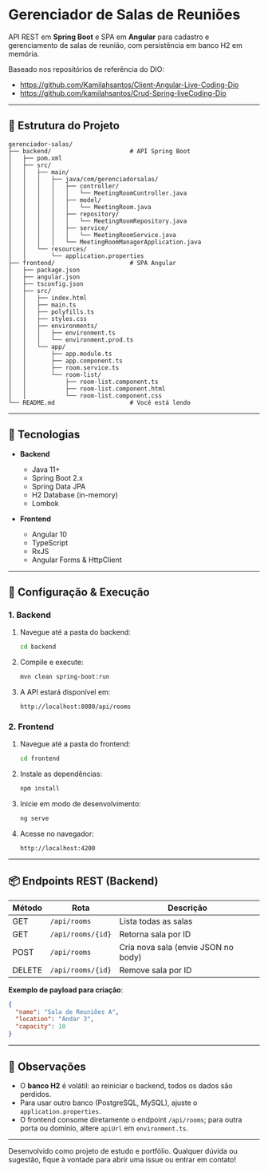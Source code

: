 # Gerenciador de Salas de Reuniões

API REST em **Spring Boot** e SPA em **Angular** para cadastro e gerenciamento de salas de reunião, com persistência em banco H2 em memória.

Baseado nos repositórios de referência do DIO:
- https://github.com/Kamilahsantos/Client-Angular-Live-Coding-Dio  
- https://github.com/kamilahsantos/Crud-Spring-liveCoding-Dio  

---

## 📂 Estrutura do Projeto

```
gerenciador-salas/
├── backend/                      # API Spring Boot
│   ├── pom.xml
│   ├── src/
│   │   ├── main/
│   │   │   ├── java/com/gerenciadorsalas/
│   │   │   │   ├── controller/
│   │   │   │   │   └── MeetingRoomController.java
│   │   │   │   ├── model/
│   │   │   │   │   └── MeetingRoom.java
│   │   │   │   ├── repository/
│   │   │   │   │   └── MeetingRoomRepository.java
│   │   │   │   ├── service/
│   │   │   │   │   └── MeetingRoomService.java
│   │   │   │   └── MeetingRoomManagerApplication.java
│   │   └── resources/
│   │       └── application.properties
├── frontend/                     # SPA Angular
│   ├── package.json
│   ├── angular.json
│   ├── tsconfig.json
│   ├── src/
│   │   ├── index.html
│   │   ├── main.ts
│   │   ├── polyfills.ts
│   │   ├── styles.css
│   │   ├── environments/
│   │   │   ├── environment.ts
│   │   │   └── environment.prod.ts
│   │   └── app/
│   │       ├── app.module.ts
│   │       ├── app.component.ts
│   │       ├── room.service.ts
│   │       └── room-list/
│   │           ├── room-list.component.ts
│   │           ├── room-list.component.html
│   │           └── room-list.component.css
└── README.md                     # Você está lendo
```

---

## 🚀 Tecnologias

- **Backend**  
  - Java 11+  
  - Spring Boot 2.x  
  - Spring Data JPA  
  - H2 Database (in-memory)  
  - Lombok  

- **Frontend**  
  - Angular 10  
  - TypeScript  
  - RxJS  
  - Angular Forms & HttpClient  

---

## 🔧 Configuração & Execução

### 1. Backend

1. Navegue até a pasta do backend:
   ```bash
   cd backend
   ```
2. Compile e execute:
   ```bash
   mvn clean spring-boot:run
   ```
3. A API estará disponível em:
   ```
   http://localhost:8080/api/rooms
   ```

### 2. Frontend

1. Navegue até a pasta do frontend:
   ```bash
   cd frontend
   ```
2. Instale as dependências:
   ```bash
   npm install
   ```
3. Inicie em modo de desenvolvimento:
   ```bash
   ng serve
   ```
4. Acesse no navegador:
   ```
   http://localhost:4200
   ```

---

## 📦 Endpoints REST (Backend)

| Método | Rota               | Descrição                          |
| ------ | ------------------ | ---------------------------------- |
| GET    | `/api/rooms`       | Lista todas as salas               |
| GET    | `/api/rooms/{id}`  | Retorna sala por ID                |
| POST   | `/api/rooms`       | Cria nova sala (envie JSON no body)|
| DELETE | `/api/rooms/{id}`  | Remove sala por ID                 |

**Exemplo de payload para criação**:
```json
{
  "name": "Sala de Reuniões A",
  "location": "Andar 3",
  "capacity": 10
}
```

---

## 📝 Observações

- O **banco H2** é volátil: ao reiniciar o backend, todos os dados são perdidos.  
- Para usar outro banco (PostgreSQL, MySQL), ajuste o `application.properties`.  
- O frontend consome diretamente o endpoint `/api/rooms`; para outra porta ou domínio, altere `apiUrl` em `environment.ts`.  

---

Desenvolvido como projeto de estudo e portfólio. Qualquer dúvida ou sugestão, fique à vontade para abrir uma issue ou entrar em contato!
